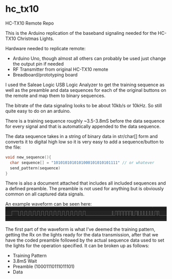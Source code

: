 # hc_tx10
 HC-TX10 Remote Repo

 This is the Arduino replication of the baseband signaling needed for the HC-TX10 Christmas Lights.

 Hardware needed to replicate remote:
 - Arduino Uno, though almost all others can probably be used just change the output pin if needed
 - RF Transmitter from original HC-TX10 remote
 - Breadboard/prototyping board

I used the Saleae Logic USB Logic Analyzer to get the training sequence as well as the preamble and data sequences for each of the original buttons on the remote and map them to binary sequences.

The bitrate of the data signaling looks to be about 10kb/s or 10kHz. So still quite easy to do on an arduino.

There is a training sequence roughly \~3.5-3.8mS before the data sequence for every signal and that is automatically appended to the data sequence.

The data sequence takes in a string of binary data in str/char[] form and converts it to digital high low so it is very easy to add a sequence/button to the file:
```c
void new_sequence(){
  char sequence[] = "1010101010101000101010101111" // or whatever
  send_pattern(sequence)
}
```

There is also a document attached that includes all included sequences and a defined preamble.  The preamble is not used for anything but is obviously common on all captured data signals.

An example waveform can be seen here:
![Baseband Waveform](/images/waveform.png)

The first part of the waveform is what I've deemed the training pattern, getting the Rx on the lights ready for the data transmission, after that we have the coded preamble followed by the actual sequence data used to set the lights for the operation specified.
It can be broken up as follows:
 - Training Pattern
 - 3.8mS Wait
 - Preamble (10001110111011101)
 - Data
